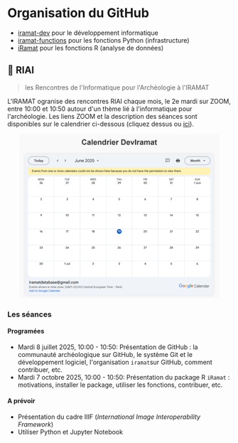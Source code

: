 # Organisation du GitHub

- [iramat-dev](https://github.com/iramat/iramat-dev) pour le développement informatique
- [iramat-functions](https://github.com/iramat/iramat-functions) pour les fonctions Python (infrastructure)
- [iRamat](https://github.com/iramat/iRamat) pour les fonctions R (analyse de données)

## 🧮 RIAI
> les Rencontres de l'Informatique pour l'Archéologie à l'IRAMAT

L'IRAMAT ogranise des rencontres RIAI chaque mois, le 2e mardi sur ZOOM, entre 10:00 et 10:50 autour d'un thème lié à l'informatique pour l'archéologie. Les liens ZOOM et la description des séances sont disponibles sur le calendrier ci-dessous (cliquez dessus ou [ici]("https://iramat.github.io/iramat-dev/admin/calendrier.html")).

<p align="center">
  <a href="https://iramat.github.io/iramat-dev/admin/calendrier.html" target="_blank">
    <img src="https://raw.githubusercontent.com/iramat/iramat-dev/master/img/admin-calendrier.png" width="450">
  </a>
</p>

### Les séances

#### Programées

- Mardi 8 juillet 2025, 10:00 - 10:50: Présentation de GitHub : la communauté archéologique sur GitHub, le système Git et le développement logiciel, l'organisation `iramat`sur GitHub, comment contribuer, etc.
- Mardi 7 octobre 2025, 10:00 - 10:50: Présentation du package R `iRamat` : motivations, installer le package, utiliser les fonctions, contribuer, etc.

#### A prévoir

- Présentation du cadre IIIF (_International Image Interoperability Framework_)
- Utiliser Python et Jupyter Notebook



